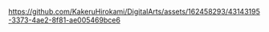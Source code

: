 https://github.com/KakeruHirokami/DigitalArts/assets/162458293/43143195-3373-4ae2-8f81-ae005469bce6
